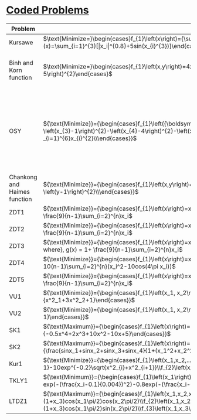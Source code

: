 
# [Coded Problems](https://en.wikipedia.org/wiki/Test_functions_for_optimization)
  







| Problem | Formula| Constraints|Search Domain|
|---      |----    |----         |----|
|Kursawe| $\text{Minimize=}\begin{cases}f_{1}\left(x\right)={\sum_{i=1}^{2}[-10exp(-0.2\sqrt{x_{i}^{2}+x^2_{i+1}})]} \\f_{2}(x)=\sum_{i=1}^{3}[\|x_i\|^{0.8}+5sin(x_{i}^{3})]\end{cases}$ |None |$-5\leq{}x_{1}\leq{5}$| 
|Binh and Korn function|$\text{Minimize=}\begin{cases}f_{1}\left(x,y\right)=4x^{2}+4y^{2}\\f_{2}\left(x,y\right)=\left(x-5\right)^{2}+\left(y-5\right)^{2}\end{cases}$| $\text{s.t.}=\begin{cases}g_{1}\left(x,y\right)=\left(x-5\right)^{2}+y^{2}\leq 25\\g_{2}\left(x,y\right)=\left(x-8\right)^{2}+\left(y+3\right)^{2}\geq 7.7\end{cases}$|$0\leq{x}\leq5\\0\leq{y}\leq3$|
|OSY|${\text{Minimize}}={\begin{cases}f_{1}\left({\boldsymbol {x}}\right)=-25\left(x_{1}-2\right)^{2}-\left(x_{2}-2\right)^{2}-\left(x_{3}-1\right)^{2}-\left(x_{4}-4\right)^{2}-\left(x_{5}-1\right)^{2}\\f_{2}\left({\boldsymbol {x}}\right)=\sum _{i=1}^{6}x_{i}^{2}\\\end{cases}}$|${\text{s.t.}}={\begin{cases}g_{1}\left({\boldsymbol {x}}\right)=x_{1}+x_{2}-2\geq 0\\g_{2}\left({\boldsymbol {x}}\right)=6-x_{1}-x_{2}\geq 0\\g_{3}\left({\boldsymbol {x}}\right)=2-x_{2}+x_{1}\geq 0\\g_{4}\left({\boldsymbol {x}}\right)=2-x_{1}+3x_{2}\geq 0\\g_{5}\left({\boldsymbol {x}}\right)=4-\left(x_{3}-3\right)^{2}-x_{4}\geq 0\\g_{6}\left({\boldsymbol {x}}\right)=\left(x_{5}-3\right)^{2}+x_{6}-4\geq 0\end{cases}}$|$0\leq{x_1, x_2,x_6}\leq10\\1\leq{x_5,x_3}\leq5\\0\leq{x_4}\leq{6}$|
|Chankong and Haimes function| ${\text{Minimize}}={\begin{cases}f_{1}\left(x,y\right)=2+\left(x-2\right)^{2}+\left(y-1\right)^{2}\\f_{2}\left(x,y\right)=9x-\left(y-1\right)^{2}\\\end{cases}}$| ${\text{s.t.}}={\begin{cases}g_{1}\left(x,y\right)=x^{2}+y^{2}\leq 225\\g_{2}\left(x,y\right)=x-3y+10\leq 0\\\end{cases}}$|$-20\leq{x,y}\leq20$ |
|ZDT1|${\text{Minimize}}={\begin{cases}f_{1}\left(x\right)=x_1\\h(f_1, g)= 1-\sqrt{f1/g} \\\end{cases}} \text{   where}, g(x) = 1+ \frac{9}{n-1}\sum_{i=2}^{n}x_i$|None|$0\leq{x_i}\leq{1}, i=2, ...n$|
|ZDT2|${\text{Minimize}}={\begin{cases}f_{1}\left(x\right)=x_1\\h(f_1, g)= 1-(f1/g)^2 \\\end{cases}} \text{  where}, g(x) = 1+ \frac{9}{n-1}\sum_{i=2}^{n}x_i$|None|$0\leq{x_i}\leq{1}, i=2, ...n$|
|ZDT3|${\text{Minimize}}={\begin{cases}f_{1}\left(x\right)=x_1\\h(f_1, g)= 1-\sqrt{f1/g}-(f_1/g)sin(10\pi f_1) \\\end{cases}} \text{   where}, g(x) = 1+ \frac{9}{n-1}\sum_{i=2}^{n}x_i$|None|$0\leq{x_i}\leq{1}, i=2, ...n$|
|ZDT4|${\text{Minimize}}={\begin{cases}f_{1}\left(x\right)=x_1\\h(f_1, g)= 1-\sqrt{f1/g} \\\end{cases}} \text{   where,} g(x) = 1+ 10(n-1)\sum_{i=2}^{n}(x_i^2-10cos(4\pi x_i))$|None|$0\leq{x_i}\leq{1}, i=2, ...n$|
|ZDT5|${\text{Minimize}}={\begin{cases}f_{1}\left(x\right)=x_1\\h(f_1, g)= 1-\sqrt{f1/g} \\\end{cases}} \text{   where}, g(x) = 1+ \frac{9}{n-1}\sum_{i=2}^{n}x_i$|None|$0\leq{x_i}\leq{1}, i=2, ...n$|
|VU1|${\text{Minimize}}={\begin{cases}f_{1}\left(x_1, x_2\right)=\frac{1}{x^2_1+x^2_2+1}\\f_{2}\left(x_1, x_2\right)={x^2_1+3x^2_2+1}\end{cases}}$|None|$-3\leq{x_1,x_2}\leq3$ |
|VU2|${\text{Minimize}}={\begin{cases}f_{1}\left(x_1, x_2\right)=x_1+x_2+1\\f_{2}\left(x_1, x_2\right)={x^2_1+2x^2_2-1}\end{cases}}$|None|$-3\leq{x_1,x_2}\leq3$  |
|SK1 |${\text{Maximum}}={\begin{cases}f_{1}\left(x\right)=-x^4-3x^3+10x^2+10x+10\\f_{2}\left(x\right)={-0.5x^4+2x^3+10x^2-10x+5}\end{cases}}$|None|$?$|
|SK2 |${\text{Maximum}}={\begin{cases}f_{1}\left(x\right)=-(x_1-2)^2-(x_2+3)^2-(x_3-5)^2-(x_4-4)^2+5\\f_{2}\left(x\right)={\frac{sinx_1+sinx_2+sinx_3+sinx_4}{1+(x_1^2+x_2^2+x_3^2+x_4^2)/100}}\end{cases}}$|None|$?$|
|Kur1|${\text{Minimize}}={\begin{cases}f_{1}\left(x_1,x_2,....,x_n\right)=\sum_{i=1}^{n-1}-10exp^{-0.2}\sqrt{x^2_{i}+x^2_{i+1}}\\f_{2}\left(x_1,x_2,....,x_n\right)=\sum^{n}_{i=1}\|x_i\|^{0.8}+5sin^3x_i\\\end{cases}}$|None|$?$|
|TKLY1|${\text{Minimum}}={\begin{cases}f_{1}\left(x_1\right)=x_1\\f_{2}\left(x_1,x_2,x_3,x_4\right)={\frac{1}{x_i}\Pi_{i=1}^{4}[2.0-exp(-(\frac{x_i-0.1}{0.004})^2)-0.8exp(-(\frac{x_i-0.9}{0.4})^2)]}\end{cases}}$|None|$0.1\leq{x_1}\leq1\\0\leq{x_2,x_3,x_4}\leq1$ |
|LTDZ1 |${\text{Maximum}}={\begin{cases}f_{1}\left(x_1,x_2,x_3\right)=3-(1+x_3)cos(x_1\pi/2)cos(x_2\pi/2)\\f_{2}\left(x_1,x_2,x_3\right)=3-(1+x_3)cos(x_1\pi/2)sin(x_2\pi/2)\\f_{3}\left(x_1,x_3\right)=3-(1+x_3)sin(x_1\pi/2)\end{cases}}$||$0\leq{x_1,x_2,x_3}\leq1$|


